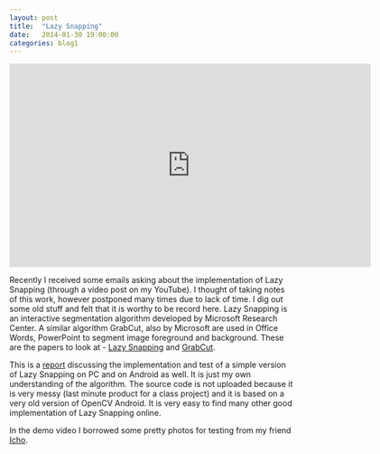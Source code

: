 ```yaml
---
layout: post
title:  "Lazy Snapping"
date:   2014-01-30 19:00:00
categories: blog1
---
```


<div class="video-container">
    <iframe class="video-frame"  width="640" height="360" src="http://www.youtube.com/embed/_LCFladNgRo?rel=0&autoplay=0&showinfo=0" frameborder="0" allowfullscreen></iframe>
</div>

Recently I received some emails asking about the implementation of Lazy Snapping (through a video post on my YouTube). I thought of taking notes of this work, however postponed many times due to lack of time. I dig out some old stuff and felt that it is worthy to be record here. Lazy Snapping is an interactive segmentation algorithm developed by Microsoft Research Center. A similar algorithm GrabCut, also by Microsoft are used in Office Words, PowerPoint to segment image foreground and background. These are the papers to look at - [Lazy Snapping](http://research.microsoft.com/pubs/69040/lazysnapping_siggraph04.pdf) and [GrabCut](http://research.microsoft.com/pubs/67890/siggraph04-grabcut.pdf).


This is a [report](/assets/lazy-snapping.pdf) discussing the implementation and test of a simple version of Lazy Snapping on PC and on Android as well. It is just my own understanding of the algorithm. The source code is not uploaded because it is very messy (last minute product for a class project) and it is based on a very old version of OpenCV Android. It is very easy to find many other good implementation of Lazy Snapping online. 


In the demo video I borrowed some pretty photos for testing from my friend [Icho](http://www.flickr.com/photos/ichiyo/).